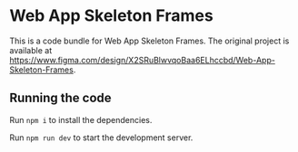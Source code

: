 
  # Web App Skeleton Frames

  This is a code bundle for Web App Skeleton Frames. The original project is available at https://www.figma.com/design/X2SRuBlwvqoBaa6ELhccbd/Web-App-Skeleton-Frames.

  ## Running the code

  Run `npm i` to install the dependencies.

  Run `npm run dev` to start the development server.
  